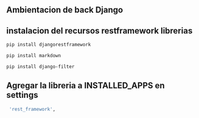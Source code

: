 ## Ambientacion de back Django
## instalacion del recursos restframework librerias
```bash
pip install djangorestframework
```
```bash
pip install markdown
```
```bash
pip install django-filter  
```
## Agregar la libreria a INSTALLED_APPS en settings
```bash
 'rest_framework',
```
